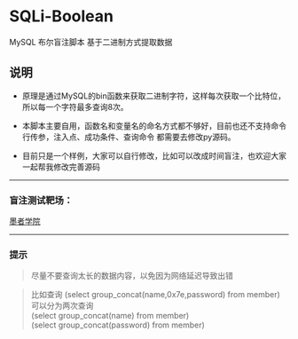 # SQLi-Boolean
MySQL 布尔盲注脚本 基于二进制方式提取数据


## 说明

- 原理是通过MySQL的bin函数来获取二进制字符，这样每次获取一个比特位，所以每一个字符最多查询8次。

- 本脚本主要自用，函数名和变量名的命名方式都不够好，目前也还不支持命令行传参，注入点、成功条件、查询命令 都需要去修改py源码。

- 目前只是一个样例，大家可以自行修改，比如可以改成时间盲注，也欢迎大家一起帮我修改完善源码


---

### 盲注测试靶场：
[墨者学院](https://www.mozhe.cn/bug/detail/UDNpU0gwcUhXTUFvQm9HRVdOTmNTdz09bW96aGUmozhe)

---

### 提示

> 尽量不要查询太长的数据内容，以免因为网络延迟导致出错

> 比如查询 (select group_concat(name,0x7e,password) from member)
> 可以分为两次查询    
> (select group_concat(name) from member)     
> (select group_concat(password) from member)    

